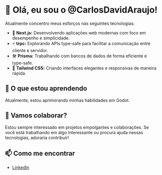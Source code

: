 # 👋 Olá, eu sou o @CarlosDavidAraujo!

Atualmente concentro meus esforços nas seguintes tecnologias:

- 🚀 **Next.js:** Desenvolvendo aplicações web modernas com foco em desempenho e simplicidade.
- ⚡ **trpc:** Explorando APIs type-safe para facilitar a comunicação entre cliente e servidor.
- 🛠️ **Prisma:** Trabalhando com bancos de dados de forma eficiente e type-safe.
- 🎨 **Tailwind CSS:** Criando interfaces elegantes e responsivas de maneira rápida.

## 🌱 O que estou aprendendo

Atualmente, estou aprimorando minhas habilidades em Godot.

## 💬 Vamos colaborar?

Estou sempre interessado em projetos empolgantes e colaborações. Se você está trabalhando em algo interessante ou procura ajuda nessas tecnologias, adoraria contribuir!

## 📫 Como me encontrar

- [LinkedIn](https://www.linkedin.com/in/carlos-david-araujo-ventura-8a58771a2/)


